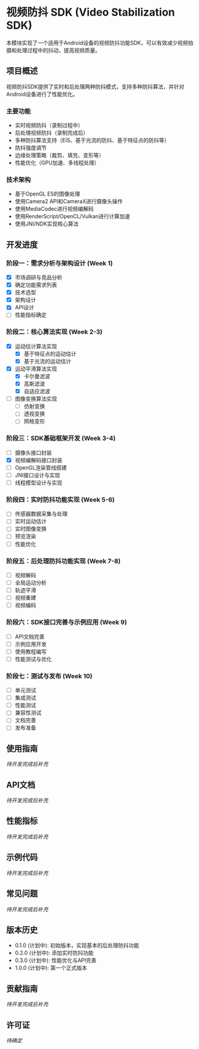 # 视频防抖 SDK (Video Stabilization SDK)

本模块实现了一个适用于Android设备的视频防抖功能SDK，可以有效减少视频拍摄和处理过程中的抖动，提高视频质量。

## 项目概述

视频防抖SDK提供了实时和后处理两种防抖模式，支持多种防抖算法，并针对Android设备进行了性能优化。

### 主要功能

- 实时视频防抖（录制过程中）
- 后处理视频防抖（录制完成后）
- 多种防抖算法支持（EIS、基于光流的防抖、基于特征点的防抖等）
- 防抖强度调节
- 边缘处理策略（裁剪、填充、变形等）
- 性能优化（GPU加速、多线程处理）

### 技术架构

- 基于OpenGL ES的图像处理
- 使用Camera2 API和CameraX进行摄像头操作
- 使用MediaCodec进行视频编解码
- 使用RenderScript/OpenCL/Vulkan进行计算加速
- 使用JNI/NDK实现核心算法

## 开发进度

### 阶段一：需求分析与架构设计 (Week 1)

- [x] 市场调研与竞品分析
- [x] 确定功能需求列表
- [x] 技术选型
- [x] 架构设计
- [x] API设计
- [ ] 性能指标确定

### 阶段二：核心算法实现 (Week 2-3)

- [x] 运动估计算法实现
  - [x] 基于特征点的运动估计
  - [x] 基于光流的运动估计
- [x] 运动平滑算法实现
  - [x] 卡尔曼滤波
  - [x] 高斯滤波
  - [x] 自适应滤波
- [ ] 图像变换算法实现
  - [ ] 仿射变换
  - [ ] 透视变换
  - [ ] 网格变形

### 阶段三：SDK基础框架开发 (Week 3-4)

- [ ] 摄像头接口封装
- [x] 视频编解码接口封装
- [ ] OpenGL渲染管线搭建
- [ ] JNI接口设计与实现
- [ ] 线程模型设计与实现

### 阶段四：实时防抖功能实现 (Week 5-6)

- [ ] 传感器数据采集与处理
- [ ] 实时运动估计
- [ ] 实时图像变换
- [ ] 预览渲染
- [ ] 性能优化

### 阶段五：后处理防抖功能实现 (Week 7-8)

- [ ] 视频解码
- [ ] 全局运动分析
- [ ] 轨迹平滑
- [ ] 视频重建
- [ ] 视频编码

### 阶段六：SDK接口完善与示例应用 (Week 9)

- [ ] API文档完善
- [ ] 示例应用开发
- [ ] 使用教程编写
- [ ] 性能测试与优化

### 阶段七：测试与发布 (Week 10)

- [ ] 单元测试
- [ ] 集成测试
- [ ] 性能测试
- [ ] 兼容性测试
- [ ] 文档完善
- [ ] 发布准备

## 使用指南

*待开发完成后补充*

## API文档

*待开发完成后补充*

## 性能指标

*待开发完成后补充*

## 示例代码

*待开发完成后补充*

## 常见问题

*待开发完成后补充*

## 版本历史

- 0.1.0 (计划中): 初始版本，实现基本的后处理防抖功能
- 0.2.0 (计划中): 添加实时防抖功能
- 0.3.0 (计划中): 性能优化与API完善
- 1.0.0 (计划中): 第一个正式版本

## 贡献指南

*待开发完成后补充*

## 许可证

*待确定*
